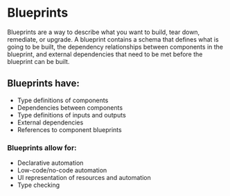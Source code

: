 


# Blueprints

Blueprints are a way to describe what you want to build, tear down, remediate,
or upgrade.  A blueprint contains a schema that defines what is going to be
built, the dependency relationships between components in the blueprint, and
external dependencies that need to be met before the blueprint can be built.

## Blueprints have:

* Type definitions of components
* Dependencies between components
* Type definitions of inputs and outputs
* External dependencies
* References to component blueprints

### Blueprints allow for:

* Declarative automation
* Low-code/no-code automation
* UI representation of resources and automation
* Type checking

